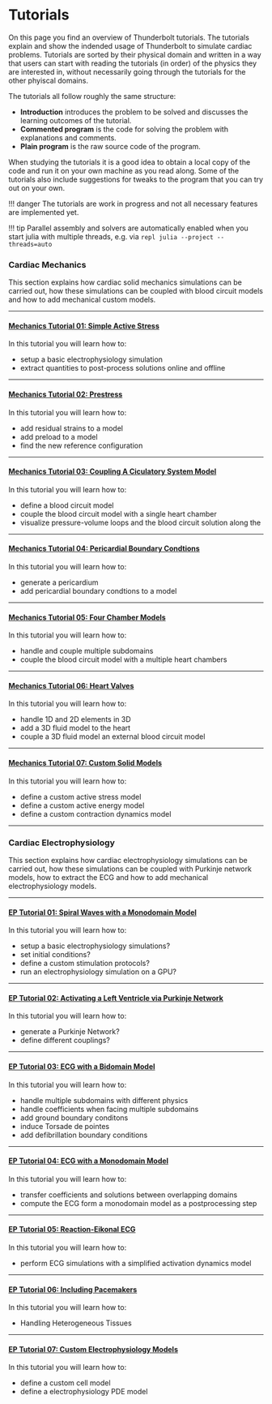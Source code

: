 # Tutorials

On this page you find an overview of Thunderbolt tutorials.
The tutorials explain and show the indended usage of Thunderbolt to simulate cardiac problems.
Tutorials are sorted by their physical domain and written in a way that users can start with reading the tutorials (in order) of the physics they are interested in, without necessarily going through the tutorials for the other phyiscal domains.

The tutorials all follow roughly the same structure:
 - **Introduction** introduces the problem to be solved and discusses the learning outcomes
   of the tutorial.
 - **Commented program** is the code for solving the problem with explanations and comments.
 - **Plain program** is the raw source code of the program.

When studying the tutorials it is a good idea to obtain a local copy of the code and run it
on your own machine as you read along. Some of the tutorials also include suggestions for
tweaks to the program that you can try out on your own.

!!! danger
    The tutorials are work in progress and not all necessary features are implemented yet.

!!! tip
    Parallel assembly and solvers are automatically enabled when you start julia with multiple threads, e.g. via
    ```repl
    julia --project --threads=auto
    ```

### Cardiac Mechanics

This section explains how cardiac solid mechanics simulations can be carried out, how these simulations can be coupled with blood circuit models and how to add mechanical custom models.

---
#### [Mechanics Tutorial 01: Simple Active Stress](literate/idealized-left-ventricle.jl)
In this tutorial you will learn how to:
* setup a basic electrophysiology simulation
* extract quantities to post-process solutions online and offline
---
#### [Mechanics Tutorial 02: Prestress]()
In this tutorial you will learn how to:
* add residual strains to a model
* add preload to a model
* find the new reference configuration
---
#### [Mechanics Tutorial 03: Coupling A Ciculatory System Model]()
In this tutorial you will learn how to:
* define a blood circuit model
* couple the blood circuit model with a single heart chamber
* visualize pressure-volume loops and the blood circuit solution along the
---
#### [Mechanics Tutorial 04: Pericardial Boundary Condtions]()
In this tutorial you will learn how to:
* generate a pericardium
* add pericardial boundary condtions to a model
---
#### [Mechanics Tutorial 05: Four Chamber Models]()
In this tutorial you will learn how to:
* handle and couple multiple subdomains
* couple the blood circuit model with a multiple heart chambers
---
#### [Mechanics Tutorial 06: Heart Valves]()
In this tutorial you will learn how to:
* handle 1D and 2D elements in 3D
* add a 3D fluid model to the heart
* couple a 3D fluid model an external blood circuit model
---
#### [Mechanics Tutorial 07: Custom Solid Models]()
In this tutorial you will learn how to:
* define a custom active stress model
* define a custom active energy model
* define a custom contraction dynamics model

---
### Cardiac Electrophysiology

This section explains how cardiac electrophysiology simulations can be carried out, how these simulations can be coupled with Purkinje network models, how to extract the ECG and how to add mechanical electrophysiology models.

---
#### [EP Tutorial 01: Spiral Waves with a Monodomain Model]()
In this tutorial you will learn how to:
* setup a basic electrophysiology simulations?
* set initial conditions?
* define a custom stimulation protocols?
* run an electrophysiology simulation on a GPU?
---
#### [EP Tutorial 02: Activating a Left Ventricle via Purkinje Network]()
In this tutorial you will learn how to:
* generate a Purkinje Network?
* define different couplings?
---
#### [EP Tutorial 03: ECG with a Bidomain Model]()
In this tutorial you will learn how to:
* handle multiple subdomains with different physics
* handle coefficients when facing multiple subdomains
* add ground boundary conditons
* induce Torsade de pointes
* add defibrillation boundary conditions
---
#### [EP Tutorial 04: ECG with a Monodomain Model]()
In this tutorial you will learn how to:
* transfer coefficients and solutions between overlapping domains
* compute the ECG form a monodomain model as a postprocessing step
---
#### [EP Tutorial 05: Reaction-Eikonal ECG]()
In this tutorial you will learn how to:
* perform ECG simulations with a simplified activation dynamics model
---
#### [EP Tutorial 06: Including Pacemakers]()
In this tutorial you will learn how to:
* Handling Heterogeneous Tissues
---
#### [EP Tutorial 07: Custom Electrophysiology Models]()
In this tutorial you will learn how to:
* define a custom cell model
* define a electrophysiology PDE model
